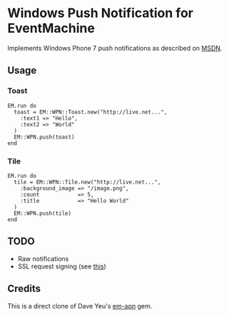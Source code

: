 # Windows Push Notification for EventMachine

Implements Windows Phone 7 push notifications as described on [MSDN](http://msdn.microsoft.com/en-us/library/hh202967.aspx).

## Usage

### Toast

    EM.run do
      toast = EM::WPN::Toast.new("http://live.net...",
        :text1 => "Hello",
        :text2 => "World"
      )
      EM::WPN.push(toast)
    end

### Tile

    EM.run do
      tile = EM::WPN::Tile.new("http://live.net...",
        :background_image => "/image.png",
        :count            => 5,
        :title            => "Hello World"
      )
      EM::WPN.push(tile)
    end
    
    
## TODO

* Raw notifications
* SSL request signing (see [this](http://csainty.blogspot.com/2011/01/wp7-authenticated-push-notifications.html))

## Credits

This is a direct clone of Dave Yeu's [em-apn](https://github.com/groupme/em-apn) gem.

